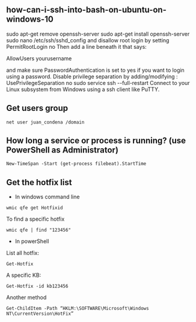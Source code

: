 ## how-can-i-ssh-into-bash-on-ubuntu-on-windows-10

sudo apt-get remove openssh-server
sudo apt-get install openssh-server
sudo nano /etc/ssh/sshd_config and disallow root login by setting PermitRootLogin no
Then add a line beneath it that says:

AllowUsers yourusername

and make sure PasswordAuthentication is set to yes if you want to login using a password.
Disable privilege separation by adding/modifying : UsePrivilegeSeparation no
sudo service ssh --full-restart
Connect to your Linux subsystem from Windows using a ssh client like PuTTY.



## Get users group
```
net user juan_condena /domain
```
## How long a service or process is running? (use PowerShell as Administrator)

```
New-TimeSpan -Start (get-process filebeat).StartTime
```

## Get the hotfix list 

* In windows command line
```
wmic qfe get Hotfixid
```
To find a specific hotfix

```
wmic qfe | find "123456"
```

* In powerShell

List all hotfix:
```
Get-Hotfix 
```
A specific KB:
```
Get-Hotfix -id kb123456
```

Another method
```
Get-ChildItem -Path “HKLM:\SOFTWARE\Microsoft\Windows NT\CurrentVersion\HotFix”
```


